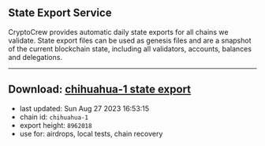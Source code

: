 ## State Export Service
CryptoCrew provides automatic daily state exports for all chains we validate. State export files can be used as genesis files and are a snapshot of the current blockchain state, including all validators, accounts, balances and delegations.

---
**Download: [chihuahua-1 state export](https://dl.ccvalidators.com/SERVICE/chihuahua/chihuahua-1_export_8962018.json)**
---

- last updated: Sun Aug 27 2023 16:53:15
- chain id: `chihuahua-1`
- export height: `8962018`
- use for: airdrops, local tests, chain recovery

